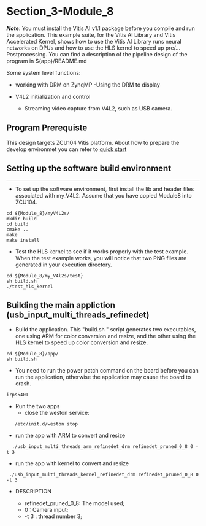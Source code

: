 # Section_3-Module_8


***Note***: You must install the Vitis AI v1.1 package before you compile and run the application. 
This example suite, for the Vitis AI Library and Vitis Accelerated Kernel, shows how to use the Vitis AI Library runs neural networks on DPUs and how to use the HLS kernel to speed up pre/... Postprocessing. You can find a description of the pipeline design of the program in ${app}/README.md

Some system level functions:
- working with DRM on ZynqMP
    -Using the DRM to display

- V4L2 initialization and control
    - Streaming video capture from V4L2, such as USB camera. 


## Program Prerequiste
This design targets ZCU104 Vitis platform. About how to prepare the develop environmet you can refer to
[quick start](https://github.com/Xilinx/Vitis-AI/tree/master/Vitis-AI-Library#quick-start-for-edge)

## Setting up the software build environment
---

- To set up the software environment, first install the lib and header files associated with my_V4L2. Assume that you have copied Module8 into ZCU104.

```
cd ${Module_8}/myV4L2s/
mkdir build
cd build
cmake ..
make
make install
```

- Test the HLS kernel to see if it works properly with the test example. When the test example works, you will notice that two PNG files are generated in your execution directory. 
```
cd ${Module_8/my_V4l2s/test}
sh build.sh
./test_hls_kernel
```

## Building the main appliction (usb_input_multi_threads_refinedet)
- Build the application. This "build.sh " script generates two executables, one using ARM for color conversion and resize, and the other using the HLS kernel to speed up color conversion and resize.

```
cd ${Module_8}/app/
sh build.sh

```
- You need to run the power patch command on the board before you can run the application, otherwise the application may cause the board to crash.
```
irps5401
```

- Run the two apps
  - close the weston service:
``` 
   /etc/init.d/weston stop
```
 - run the app with ARM to convert and resize


```
  ./usb_input_multi_threads_arm_refinedet_drm refinedet_pruned_0_8 0 -t 3

```
- run the app with kernel to convert and resize

```
 ./usb_input_multi_threads_kernel_refinedet_drm refinedet_pruned_0_8 0 -t 3
```

- DESCRIPTION 

    - refinedet_pruned_0_8: The model used;
    - 0                   :  Camera input;
    - -t 3                :  thread number 3;

